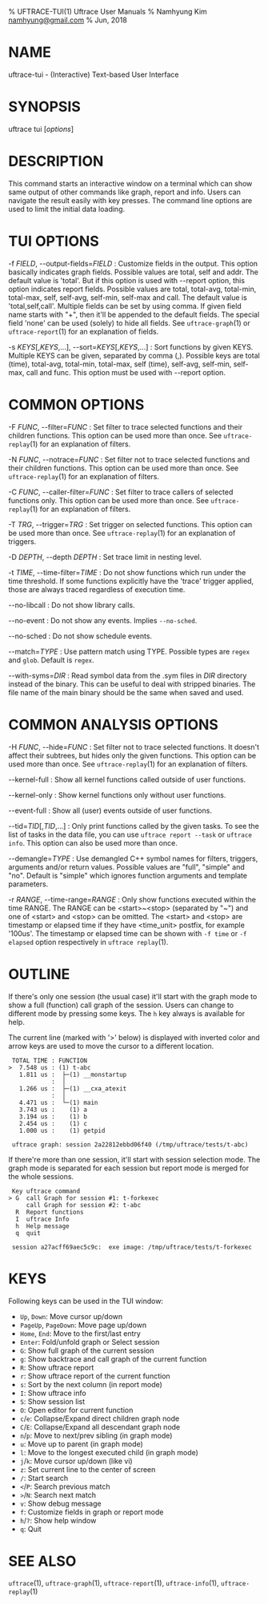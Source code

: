 % UFTRACE-TUI(1) Uftrace User Manuals
% Namhyung Kim <namhyung@gmail.com>
% Jun, 2018

NAME
====
uftrace-tui - (Interactive) Text-based User Interface


SYNOPSIS
========
uftrace tui [*options*]


DESCRIPTION
===========
This command starts an interactive window on a terminal which can show same
output of other commands like graph, report and info.  Users can navigate the
result easily with key presses.  The command line options are used to limit
the initial data loading.


TUI OPTIONS
===========
-f *FIELD*, \--output-fields=*FIELD*
:   Customize fields in the output.  This option basically indicates graph fields.
    Possible values are total, self and addr.  The default value is 'total'.
    But if this option is used with --report option,
    this option indicates report fields.  Possible values are total, total-avg,
    total-min, total-max, self, self-avg, self-min, self-max and call.
    The default value is 'total,self,call'.
    Multiple fields can be set by using comma.
    If given field name starts with "+", then it'll be appended to the default fields.
    The special field 'none' can be used (solely) to hide all fields.
    See `uftrace-graph`(1) or `uftrace-report`(1) for an explanation of fields.

-s *KEYS*[,*KEYS*,...], \--sort=*KEYS*[,*KEYS*,...]
:   Sort functions by given KEYS. Multiple KEYS can be given, separated by comma (,).
    Possible keys are total (time), total-avg, total-min, total-max, self (time), self-avg,
    self-min, self-max, call and func.
    This option must be used with --report option.

COMMON OPTIONS
==============
-F *FUNC*, \--filter=*FUNC*
:   Set filter to trace selected functions and their children functions.
    This option can be used more than once.
    See `uftrace-replay`(1) for an explanation of filters.

-N *FUNC*, \--notrace=*FUNC*
:   Set filter not to trace selected functions and their children functions.
    This option can be used more than once.
    See `uftrace-replay`(1) for an explanation of filters.

-C *FUNC*, \--caller-filter=*FUNC*
:   Set filter to trace callers of selected functions only.
    This option can be used more than once.
    See `uftrace-replay`(1) for an explanation of filters.

-T *TRG*, \--trigger=*TRG*
:   Set trigger on selected functions.  This option can be used more than once.
    See `uftrace-replay`(1) for an explanation of triggers.

-D *DEPTH*, \--depth *DEPTH*
:   Set trace limit in nesting level.

-t *TIME*, \--time-filter=*TIME*
:   Do not show functions which run under the time threshold.  If some functions
    explicitly have the 'trace' trigger applied, those are always traced
    regardless of execution time.

\--no-libcall
:   Do not show library calls.

\--no-event
:   Do not show any events.  Implies `--no-sched`.

\--no-sched
:   Do not show schedule events.

\--match=*TYPE*
:   Use pattern match using TYPE.  Possible types are `regex` and `glob`.
    Default is `regex`.

\--with-syms=*DIR*
:   Read symbol data from the .sym files in *DIR* directory instead of the
    binary.  This can be useful to deal with stripped binaries.  The file name
    of the main binary should be the same when saved and used.


COMMON ANALYSIS OPTIONS
=======================
-H *FUNC*, \--hide=*FUNC*
:   Set filter not to trace selected functions.
    It doesn't affect their subtrees, but hides only the given functions.
    This option can be used more than once.
    See `uftrace-replay`(1) for an explanation of filters.

\--kernel-full
:   Show all kernel functions called outside of user functions.

\--kernel-only
:   Show kernel functions only without user functions.

\--event-full
:   Show all (user) events outside of user functions.

\--tid=*TID*[,*TID*,...]
:   Only print functions called by the given tasks.  To see the list of
    tasks in the data file, you can use `uftrace report --task` or
    `uftrace info`.  This option can also be used more than once.

\--demangle=*TYPE*
:   Use demangled C++ symbol names for filters, triggers, arguments and/or
    return values.  Possible values are "full", "simple" and "no".  Default is
    "simple" which ignores function arguments and template parameters.

-r *RANGE*, \--time-range=*RANGE*
:   Only show functions executed within the time RANGE.  The RANGE can be
    \<start\>~\<stop\> (separated by "~") and one of \<start\> and \<stop\> can
    be omitted.  The \<start\> and \<stop\> are timestamp or elapsed time if
    they have \<time_unit\> postfix, for example '100us'.  The timestamp or
    elapsed time can be shown with `-f time` or `-f elapsed` option respectively
    in `uftrace replay`(1).


OUTLINE
=======
If there's only one session (the usual case) it'll start with the graph mode to
show a full (function) call graph of the session.  Users can change to different
mode by pressing some keys.  The `h` key always is available for help.

The current line (marked with '>' below) is displayed with inverted color and
arrow keys are used to move the cursor to a different location.

     TOTAL TIME : FUNCTION
    >  7.548 us : (1) t-abc
       1.811 us :  ├─(1) __monstartup
                :  │
       1.266 us :  ├─(1) __cxa_atexit
                :  │
       4.471 us :  └─(1) main
       3.743 us :    (1) a
       3.194 us :    (1) b
       2.454 us :    (1) c
       1.000 us :    (1) getpid

     uftrace graph: session 2a22812ebbd06f40 (/tmp/uftrace/tests/t-abc)

If there're more than one session, it'll start with session selection mode.
The graph mode is separated for each session but report mode is merged for the
whole sessions.

     Key uftrace command
    > G  call Graph for session #1: t-forkexec
         call Graph for session #2: t-abc
      R  Report functions
      I  uftrace Info
      h  Help message
      q  quit

     session a27acff69aec5c9c:  exe image: /tmp/uftrace/tests/t-forkexec


KEYS
====
Following keys can be used in the TUI window:

 * `Up`, `Down`:          Move cursor up/down
 * `PageUp`, `PageDown`:  Move page up/down
 * `Home`, `End`:         Move to the first/last entry
 * `Enter`:               Fold/unfold graph or Select session
 * `G`:                   Show full graph of the current session
 * `g`:                   Show backtrace and call graph of the current function
 * `R`:                   Show uftrace report
 * `r`:                   Show uftrace report of the current function
 * `s`:                   Sort by the next column (in report mode)
 * `I`:                   Show uftrace info
 * `S`:                   Show session list
 * `O`:                   Open editor for current function
 * `c`/`e`:               Collapse/Expand direct children graph node
 * `C`/`E`:               Collapse/Expand all descendant graph node
 * `n`/`p`:               Move to next/prev sibling (in graph mode)
 * `u`:                   Move up to parent (in graph mode)
 * `l`:                   Move to the longest executed child (in graph mode)
 * `j`/`k`:               Move cursor up/down (like vi)
 * `z`:                   Set current line to the center of screen
 * `/`:                   Start search
 * `<`/`P`:               Search previous match
 * `>`/`N`:               Search next match
 * `v`:                   Show debug message
 * `f`:                   Customize fields in graph or report mode
 * `h`/`?`:               Show help window
 * `q`:                   Quit


SEE ALSO
========
`uftrace`(1), `uftrace-graph`(1), `uftrace-report`(1), `uftrace-info`(1), `uftrace-replay`(1)

